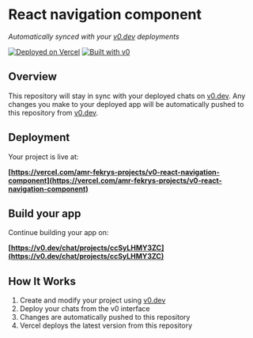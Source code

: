# React navigation component

*Automatically synced with your [v0.dev](https://v0.dev) deployments*

[![Deployed on Vercel](https://img.shields.io/badge/Deployed%20on-Vercel-black?style=for-the-badge&logo=vercel)](https://vercel.com/amr-fekrys-projects/v0-react-navigation-component)
[![Built with v0](https://img.shields.io/badge/Built%20with-v0.dev-black?style=for-the-badge)](https://v0.dev/chat/projects/ccSyLHMY3ZC)

## Overview

This repository will stay in sync with your deployed chats on [v0.dev](https://v0.dev).
Any changes you make to your deployed app will be automatically pushed to this repository from [v0.dev](https://v0.dev).

## Deployment

Your project is live at:

**[https://vercel.com/amr-fekrys-projects/v0-react-navigation-component](https://vercel.com/amr-fekrys-projects/v0-react-navigation-component)**

## Build your app

Continue building your app on:

**[https://v0.dev/chat/projects/ccSyLHMY3ZC](https://v0.dev/chat/projects/ccSyLHMY3ZC)**

## How It Works

1. Create and modify your project using [v0.dev](https://v0.dev)
2. Deploy your chats from the v0 interface
3. Changes are automatically pushed to this repository
4. Vercel deploys the latest version from this repository